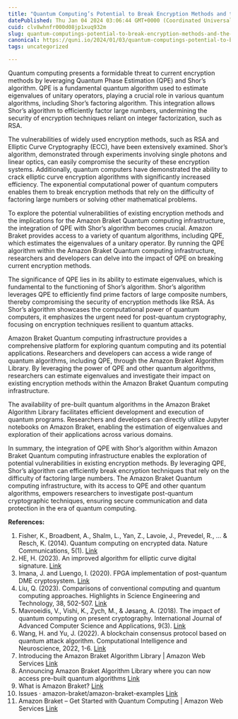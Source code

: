 ```yaml
---
title: "Quantum Computing’s Potential to Break Encryption Methods and the Applicability of Amazon Braket Quantum Computing Infrastructure"
datePublished: Thu Jan 04 2024 03:06:44 GMT+0000 (Coordinated Universal Time)
cuid: clv8whnfr000d08jp1xuq932m
slug: quantum-computings-potential-to-break-encryption-methods-and-the-applicability-of-amazon-braket-quantum-computing-infrastructure
canonical: https://quni.io/2024/01/03/quantum-computings-potential-to-break-encryption-methods-and-the-applicability-of-amazon-braket-quantum-computing-infrastructure/
tags: uncategorized

---
```


Quantum computing presents a formidable threat to current encryption methods by leveraging Quantum Phase Estimation (QPE) and Shor’s algorithm. QPE is a fundamental quantum algorithm used to estimate eigenvalues of unitary operators, playing a crucial role in various quantum algorithms, including Shor’s factoring algorithm. This integration allows Shor’s algorithm to efficiently factor large numbers, undermining the security of encryption techniques reliant on integer factorization, such as RSA.

The vulnerabilities of widely used encryption methods, such as RSA and Elliptic Curve Cryptography (ECC), have been extensively examined. Shor’s algorithm, demonstrated through experiments involving single photons and linear optics, can easily compromise the security of these encryption systems. Additionally, quantum computers have demonstrated the ability to crack elliptic curve encryption algorithms with significantly increased efficiency. The exponential computational power of quantum computers enables them to break encryption methods that rely on the difficulty of factoring large numbers or solving other mathematical problems.

To explore the potential vulnerabilities of existing encryption methods and the implications for the Amazon Braket Quantum computing infrastructure, the integration of QPE with Shor’s algorithm becomes crucial. Amazon Braket provides access to a variety of quantum algorithms, including QPE, which estimates the eigenvalues of a unitary operator. By running the QPE algorithm within the Amazon Braket Quantum computing infrastructure, researchers and developers can delve into the impact of QPE on breaking current encryption methods.

The significance of QPE lies in its ability to estimate eigenvalues, which is fundamental to the functioning of Shor’s algorithm. Shor’s algorithm leverages QPE to efficiently find prime factors of large composite numbers, thereby compromising the security of encryption methods like RSA. As Shor’s algorithm showcases the computational power of quantum computers, it emphasizes the urgent need for post-quantum cryptography, focusing on encryption techniques resilient to quantum attacks.

Amazon Braket Quantum computing infrastructure provides a comprehensive platform for exploring quantum computing and its potential applications. Researchers and developers can access a wide range of quantum algorithms, including QPE, through the Amazon Braket Algorithm Library. By leveraging the power of QPE and other quantum algorithms, researchers can estimate eigenvalues and investigate their impact on existing encryption methods within the Amazon Braket Quantum computing infrastructure.

The availability of pre-built quantum algorithms in the Amazon Braket Algorithm Library facilitates efficient development and execution of quantum programs. Researchers and developers can directly utilize Jupyter notebooks on Amazon Braket, enabling the estimation of eigenvalues and exploration of their applications across various domains.

In summary, the integration of QPE with Shor’s algorithm within Amazon Braket Quantum computing infrastructure enables the exploration of potential vulnerabilities in existing encryption methods. By leveraging QPE, Shor’s algorithm can efficiently break encryption techniques that rely on the difficulty of factoring large numbers. The Amazon Braket Quantum computing infrastructure, with its access to QPE and other quantum algorithms, empowers researchers to investigate post-quantum cryptographic techniques, ensuring secure communication and data protection in the era of quantum computing.

**References:**

1.  Fisher, K., Broadbent, A., Shalm, L., Yan, Z., Lavoie, J., Prevedel, R., … & Resch, K. (2014). Quantum computing on encrypted data. Nature Communications, 5(1). [Link](https://doi.org/10.1038/ncomms4074)
2.  HE, H. (2023). An improved algorithm for elliptic curve digital signature. [Link](https://doi.org/10.1117/12.2667927)
3.  Imana, J. and Luengo, I. (2020). FPGA implementation of post-quantum DME cryptosystem. [Link](https://doi.org/10.1109/fccm48280.2020.00040)
4.  Liu, Q. (2023). Comparisons of conventional computing and quantum computing approaches. Highlights in Science Engineering and Technology, 38, 502-507. [Link](https://doi.org/10.54097/hset.v38i.5875)
5.  Mavroeidis, V., Vishi, K., Zych, M., & Jøsang, A. (2018). The impact of quantum computing on present cryptography. International Journal of Advanced Computer Science and Applications, 9(3). [Link](https://doi.org/10.14569/ijacsa.2018.090354)
6.  Wang, H. and Yu, J. (2022). A blockchain consensus protocol based on quantum attack algorithm. Computational Intelligence and Neuroscience, 2022, 1-6. [Link](https://doi.org/10.1155/2022/1431967)
7.  Introducing the Amazon Braket Algorithm Library | Amazon Web Services [Link](https://aws.amazon.com/blogs/quantum-computing/introducing-the-amazon-braket-algorithm-library/)
8.  Announcing Amazon Braket Algorithm Library where you can now access pre-built quantum algorithms [Link](https://aws.amazon.com/about-aws/whats-new/2022/11/amazon-braket-algorithm-library-pre-built-quantum-algorithms/)
9.  What is Amazon Braket? [Link](https://docs.aws.amazon.com/braket/latest/developerguide/what-is-braket.html)
10.  Issues · amazon-braket/amazon-braket-examples [Link](https://github.com/amazon-braket/amazon-braket-examples)
11.  Amazon Braket – Get Started with Quantum Computing | Amazon Web Services [Link](https://aws.amazon.com/blogs/aws/amazon-braket-get-started-with-quantum-computing/)